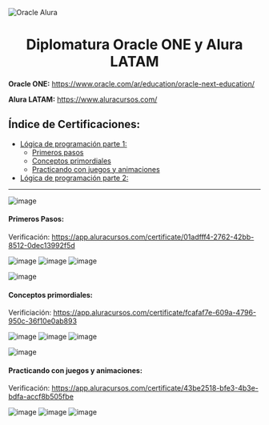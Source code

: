 ![Oracle Alura](https://user-images.githubusercontent.com/60717025/180664544-5b802fb3-811b-4061-8cb8-348b905a9dae.png)

# <h1 align="center">Diplomatura Oracle ONE y Alura LATAM</h1>

**Oracle ONE:** https://www.oracle.com/ar/education/oracle-next-education/

**Alura LATAM:** https://www.aluracursos.com/
 
##  Índice de Certificaciones:
* [Lógica de programación parte 1:](#id1)
    + [Primeros pasos](#id2)
    + [Conceptos primordiales](#id3)
    + [Practicando con juegos y animaciones](#id4)
* [Lógica de programación parte 2:](#id5)

***
<div id='id1' />

<div id='id2' />

![image](https://user-images.githubusercontent.com/60717025/180665831-6534a80f-3ee4-4b80-baf1-41764adebc59.png)

#### Primeros Pasos: 
Verificación: https://app.aluracursos.com/certificate/01adfff4-2762-42bb-8512-0dec13992f5d

![image](https://user-images.githubusercontent.com/60717025/180663631-9b841272-796e-4952-b3b9-edd96bee0cf6.png)
![image](https://user-images.githubusercontent.com/60717025/180663525-ef8537e0-1bce-439c-bb7c-95a94b2318c6.png)
![image](https://user-images.githubusercontent.com/60717025/180663604-281a70b1-866f-4b7d-961a-2444d79a8830.png)


<div id='id3' />

![image](https://user-images.githubusercontent.com/60717025/180665885-8dc273b4-2f93-417c-a6ec-66c70bff476f.png)

#### Conceptos primordiales:
Verificiación: https://app.aluracursos.com/certificate/fcafaf7e-609a-4796-950c-36f10e0ab893

![image](https://user-images.githubusercontent.com/60717025/180666037-ecebddcf-e4b8-4eb4-bcc9-b629ab0e7491.png)
![image](https://user-images.githubusercontent.com/60717025/180665972-4560f70e-2afc-441d-b294-209403d20036.png)
![image](https://user-images.githubusercontent.com/60717025/180666008-5f54f440-00a3-4e04-8d46-979ff19a0ebe.png)


<div id='id4' />

![image](https://user-images.githubusercontent.com/60717025/180666105-a8ffa406-9176-455e-be84-e4d5abcd84e1.png)

#### Practicando con juegos y animaciones:
Verificación: https://app.aluracursos.com/certificate/43be2518-bfe3-4b3e-bdfa-accf8b505fbe

![image](https://user-images.githubusercontent.com/60717025/180667611-9e07afc9-e1be-4fa5-b8e6-0237ae4d9ec5.png)
![image](https://user-images.githubusercontent.com/60717025/180667597-5b7d8f96-5c0c-4fcd-a381-13de829bc57a.png)
![image](https://user-images.githubusercontent.com/60717025/180667603-6a799b6e-9562-4cef-8814-2be7f742d145.png)


<div id='id5' />
